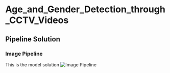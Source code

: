 # Age_and_Gender_Detection_through_CCTV_Videos

## Pipeline Solution

### Image Pipeline
 This is the model solution
![Image Pipeline](https://github.com/Umang1815/Age_and_Gender_Detection_through_CCTV_Videos/blob/main/pics/image_pipeline.JPG)
